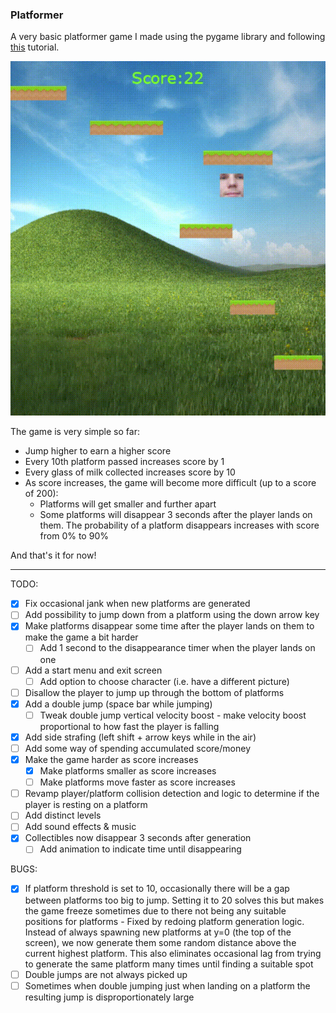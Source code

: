 ### Platformer

A very basic platformer game I made using the pygame library and following 
[this](https://coderslegacy.com/python/pygame-platformer-game-development/) tutorial.

![demo gif](data/gameDemo.gif)

The game is very simple so far:
* Jump higher to earn a higher score
* Every 10th platform passed increases score by 1
* Every glass of milk collected increases score by 10
* As score increases, the game will become more difficult (up to a score of 200):
  * Platforms will get smaller and further apart
  * Some platforms will disappear 3 seconds after the player lands on them. The probability of a platform disappears 
    increases with score from 0% to 90%

And that's it for now!

---

TODO:
- [x] Fix occasional jank when new platforms are generated
- [ ] Add possibility to jump down from a platform using the down arrow key
- [x] Make platforms disappear some time after the player lands on them to make the game a bit harder
  - [ ] Add 1 second to the disappearance timer when the player lands on one
- [ ] Add a start menu and exit screen
  - [ ] Add option to choose character (i.e. have a different picture)
- [ ] Disallow the player to jump up through the bottom of platforms
- [x] Add a double jump (space bar while jumping)
  - [ ] Tweak double jump vertical velocity boost - make velocity boost proportional to how fast the player is falling 
- [x] Add side strafing (left shift + arrow keys while in the air)
- [ ] Add some way of spending accumulated score/money
- [x] Make the game harder as score increases
  - [x] Make platforms smaller as score increases
  - [ ] Make platforms move faster as score increases
- [ ] Revamp player/platform collision detection and logic to determine if the player is resting on a platform
- [ ] Add distinct levels
- [ ] Add sound effects & music
- [x] Collectibles now disappear 3 seconds after generation
  - [ ] Add animation to indicate time until disappearing

BUGS:
- [x] If platform threshold is set to 10, occasionally there will be a gap between platforms too big to jump. Setting 
it to 20 solves this but makes the game freeze sometimes due to there not being any suitable positions for platforms - 
Fixed by redoing platform generation logic. Instead of always spawning new platforms at y=0 (the top of the screen), we 
now generate them some random distance above the current highest platform. This also eliminates occasional lag from 
trying to generate the same platform many times until finding a suitable spot
- [ ] Double jumps are not always picked up
- [ ] Sometimes when double jumping just when landing on a platform the resulting jump is disproportionately large
